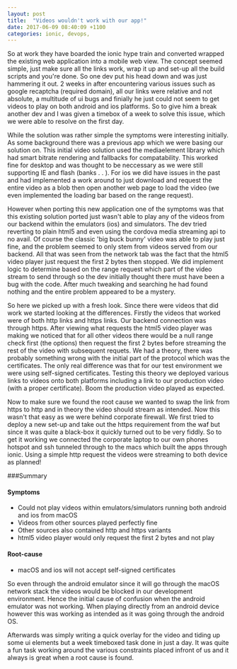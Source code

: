 ```yaml
---
layout: post
title:  "Videos wouldn't work with our app!"
date: 2017-06-09 08:40:09 +1100
categories: ionic, devops, 
---
```


So at work they have boarded the ionic hype train and converted wrapped the existing web application into a mobile web view. The concept seemed simple, just make sure all the links work, wrap it up and set-up all the build scripts and you're done. So one dev put his head down and was just hammering it out. 2 weeks in after encountering various issues such as google recaptcha (required domain), all our links were relative and not absolute, a multitude of ui bugs and finially he just could not seem to get videos to play on both android and ios platforms. So to give him a break another dev and I was given a timebox of a week to solve this issue, which we were able to resolve on the first day.

While the solution was rather simple the symptoms were interesting initially. As some background there was a previous app which we were basing our solution on.  This initial video solution used the mediaelement library which had smart bitrate rendering and fallbacks for compatability. This worked fine for desktop and was thought to be neccessary as we were still supporting IE and flash (banks . . ). For ios we did have issues in the past and had implemented a work around to just download and request the entire video as a blob then open another web page to load the video (we even implemented the loading bar based on the range request).

However when porting this new application one of the symptoms was that this existing solution ported just wasn't able to play any of the videos from our backend within the emulators (ios) and simulators. The dev tried reverting to plain html5 and even using the cordova media streaming api to no avail. Of course the classic 'big buck bunny' video was able to play just fine, and the problem seemed to only stem from videos served from our backend. All that was seen from the network tab was the fact that the html5 video player just request the first 2 bytes then stopped. We did implement logic to determine based on the range request which part of the video stream to send through so the dev initially thought there must have been a bug with the code. After much tweaking and searching he had found nothing and the entire problem appeared to be a mystery. 

So here we picked up with a fresh look. Since there were videos that did work we started looking at the differences. Firstly the videos that worked were of both http links and https links. Our backend connection was through https. After viewing what requests the html5 video player was making we noticed that for all other videos there would be a null range check first (the options) then request the first 2 bytes before streaming the rest of the video with subsequent requets. We had a theory, there was probably something wrong with the initial part of the protocol which was the certificates. The only real difference was that for our test environment we were using self-signed certificates. Testing this theory we deployed various links to videos onto both platforms including a link to our production video (with a proper certificate). Boom the production video played as expected.

Now to make sure we found the root cause we wanted to swap the link from https to http and in theory the video should stream as intended. Now this wasn't that easy as we were behind  corporate firewall. We first tried to deploy a new set-up and take out the https requirement from the waf but since it was quite a black-box it quickly turned out to be very fiddly. So to get it working we connected the corporate laptop to our own phones hotspot and ssh tunneled through to the macs which built the apps through ionic. Using a simple http request the videos were streaming to both device as planned!

###Summary

#### Symptoms
 - Could not play videos within emulators/simulators running both android and ios from macOS
 - Videos from other sources played perfectly fine
 - Other sources also contained http and https variants
 - html5 video player would only request the first 2 bytes and not play

#### Root-cause
 - macOS and ios will not accept self-signed certificates

 So even through the android emulator since it will go through the macOS network stack the videos would be blocked in our development environment. Hence the initial cause of confusion when the android emulator was not working. When playing directly from an android device however this was working as intended as it was going through the android OS.

Afterwards was simply writing a quick overlay for the video and tiding up some ui elements but a week timeboxed task done in just a day. It was quite a fun task working around the various constraints placed infront of us and it always is great when a root cause is found. 





